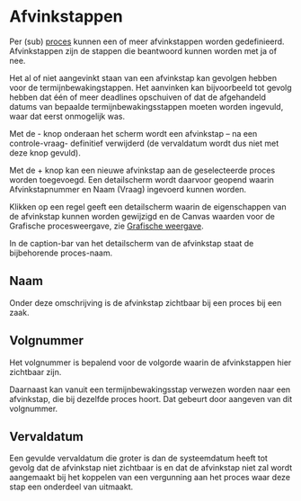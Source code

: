 # Afvinkstappen

Per (sub) [proces](README.md) kunnen een of meer afvinkstappen worden gedefinieerd. Afvinkstappen zijn de stappen die beantwoord kunnen worden met ja of nee.

Het al of niet aangevinkt staan van een afvinkstap kan gevolgen hebben voor de termijnbewakingstappen. Het aanvinken kan bijvoorbeeld tot gevolg hebben dat één of meer deadlines opschuiven of dat de afgehandeld datums van bepaalde termijnbewakingsstappen moeten worden ingevuld, waar dat eerst onmogelijk was.

Met de - knop onderaan het scherm wordt een afvinkstap – na een controle-vraag- definitief verwijderd (de vervaldatum wordt dus niet met deze knop gevuld).

Met de + knop kan een nieuwe afvinkstap aan de geselecteerde proces worden toegevoegd. Een detailscherm wordt daarvoor geopend waarin Afvinkstapnummer en Naam (Vraag) ingevoerd kunnen worden.

Klikken op een regel geeft een detailscherm waarin de eigenschappen van de afvinkstap kunnen worden gewijzigd en de Canvas waarden voor de Grafische procesweergave, zie [Grafische weergave](grafische_weergave.md).

In de caption-bar van het detailscherm van de afvinkstap staat de bijbehorende proces-naam.

## Naam

Onder deze omschrijving is de afvinkstap zichtbaar bij een proces bij een zaak.

## Volgnummer

Het volgnummer is bepalend voor de volgorde waarin de afvinkstappen hier zichtbaar zijn.

Daarnaast kan vanuit een termijnbewakingsstap verwezen worden naar een afvinkstap, die bij dezelfde proces hoort. Dat gebeurt door aangeven van dit volgnummer.

## Vervaldatum

Een gevulde vervaldatum die groter is dan de systeemdatum heeft tot gevolg dat de afvinkstap niet zichtbaar is en dat de afvinkstap niet zal wordt aangemaakt bij het koppelen van een vergunning aan het proces waar deze stap een onderdeel van uitmaakt.
